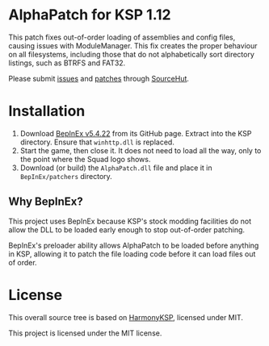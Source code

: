 # AlphaPatch for KSP 1.12

This patch fixes out-of-order loading of assemblies and config files, causing issues with ModuleManager. This fix creates the proper behaviour on all filesystems, including those that do not alphabetically sort directory listings, such as BTRFS and FAT32.

Please submit [issues][iss] and [patches][patch] through [SourceHut](https://sr.ht/~thepuzzlemaker/KSP-AlphaPatch).

[iss]: https://todo.sr.ht/~thepuzzlemaker/KSP-AlphaPatch
[patch]: https://lists.sr.ht/~thepuzzlemaker/misc-projects

# Installation

1. Download [BepInEx v5.4.22](https://github.com/BepInEx/BepInEx/releases/tag/v5.4.22) from its GitHub page. Extract into the KSP directory. Ensure that `winhttp.dll` is replaced.
2. Start the game, then close it. It does not need to load all the way, only to the point where the Squad logo shows.
3. Download (or build) the `AlphaPatch.dll` file and place it in `BepInEx/patchers` directory.

## Why BepInEx?

This project uses BepInEx because KSP's stock modding facilities do not allow the DLL to be loaded early enough to stop out-of-order patching.

BepInEx's preloader ability allows AlphaPatch to be loaded before anything in KSP, allowing it to patch the file loading code before it can load files out of order.

# License

This overall source tree is based on [HarmonyKSP][1], licensed under MIT.

This project is licensed under the MIT license.

[1]: https://github.com/KSPModdingLibs/HarmonyKSP/